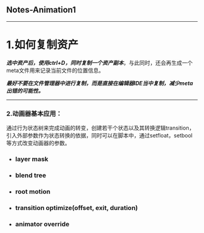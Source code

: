 ## Notes-Animation1
---
# 1.如何复制资产

***选中资产后，使用ctrl+D，同时复制一个资产副本***，与此同时，还会再生成一个meta文件用来记录当前文件的位置信息。

***最好不要在文件管理器中进行复制，而是直接在编辑器IDE当中复制，减少meta出错的可能性。***

---
### 2.动画器基本应用：
通过行为状态树来完成动画的转变，创建若干个状态以及其转换逻辑transition，引入外部参数作为状态转换的依据，同时可以在脚本中，通过setfloat，setbool等方式改变动画器的参数。

- ### layer mask
- ### blend tree
- ### root motion
- ### transition optimize(offset, exit, duration)
- ### animator override
